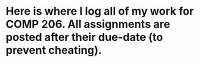 # Here is where I log all of my work for COMP 206. All assignments are posted after their due-date (to prevent cheating). #

